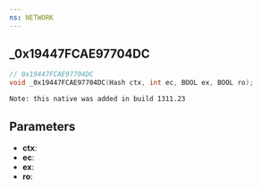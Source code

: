 ```yaml
---
ns: NETWORK
---
```

## _0x19447FCAE97704DC

```c
// 0x19447FCAE97704DC
void _0x19447FCAE97704DC(Hash ctx, int ec, BOOL ex, BOOL ro);
```

```
Note: this native was added in build 1311.23
```

## Parameters
* **ctx**:
* **ec**:
* **ex**:
* **ro**:
